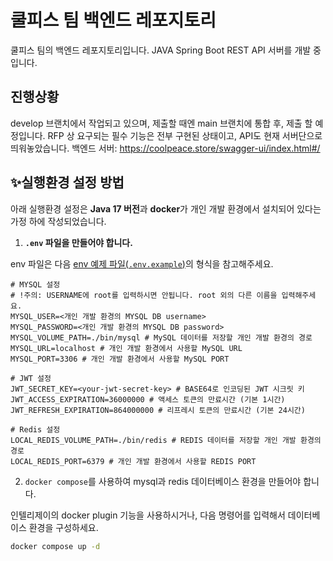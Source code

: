 # 쿨피스 팀 백엔드 레포지토리

쿨피스 팀의 백엔드 레포지토리입니다. JAVA Spring Boot REST API 서버를 개발 중입니다.

## 진행상황
develop 브랜치에서 작업되고 있으며, 제출할 때엔 main 브랜치에 통합 후, 제출 할 예정입니다.
RFP 상 요구되는 필수 기능은 전부 구현된 상태이고, API도 현재 서버단으로 띄워놓았습니다.
백엔드 서버: https://coolpeace.store/swagger-ui/index.html#/

## ✨실행환경 설정 방법

아래 실행환경 설정은 **Java 17 버전**과 **docker**가 개인 개발 환경에서 설치되어 있다는 가정 하에 작성되었습니다.

1. **`.env` 파일을 만들어야 합니다.**

env 파일은 다음 [env 예제 파일(`.env.example`)](/.env.example)의 형식을 참고해주세요.

```properties
# MYSQL 설정
# !주의: USERNAME에 root를 입력하시면 안됩니다. root 외의 다른 이름을 입력해주세요.
MYSQL_USER=<개인 개발 환경의 MYSQL DB username>
MYSQL_PASSWORD=<개인 개발 환경의 MYSQL DB password>
MYSQL_VOLUME_PATH=./bin/mysql # MySQL 데이터를 저장할 개인 개발 환경의 경로
MYSQL_URL=localhost # 개인 개발 환경에서 사용할 MySQL URL
MYSQL_PORT=3306 # 개인 개발 환경에서 사용할 MySQL PORT

# JWT 설정
JWT_SECRET_KEY=<your-jwt-secret-key> # BASE64로 인코딩된 JWT 시크릿 키
JWT_ACCESS_EXPIRATION=36000000 # 액세스 토큰의 만료시간 (기본 1시간)
JWT_REFRESH_EXPIRATION=864000000 # 리프레시 토큰의 만료시간 (기본 24시간)

# Redis 설정
LOCAL_REDIS_VOLUME_PATH=./bin/redis # REDIS 데이터를 저장할 개인 개발 환경의 경로
LOCAL_REDIS_PORT=6379 # 개인 개발 환경에서 사용할 REDIS PORT
```

2. `docker compose`를 사용하여 mysql과 redis 데이터베이스 환경을 만들어야 합니다.

인텔리제이의 docker plugin 기능을 사용하시거나, 다음 명령어를 입력해서 데이터베이스 환경을 구성하세요.

```bash
docker compose up -d
```
